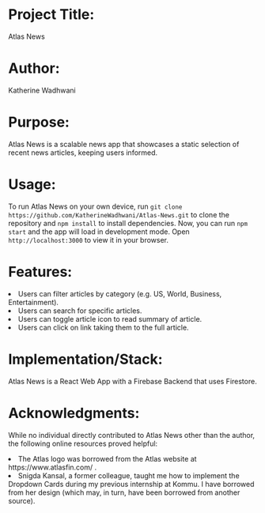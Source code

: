 # Project Title:
   <p>Atlas News</p>

# Author:
  <p>Katherine Wadhwani</p>

# Purpose: 
<p>Atlas News is a scalable news app that showcases a static selection of recent news articles, keeping users informed.</p>

# Usage: 
<p>To run Atlas News on your own device, run <code>git clone https://github.com/KatherineWadhwani/Atlas-News.git</code> to clone the repository and <code>npm install</code> to install dependencies. Now, you can run <code>npm start</code> and the app will load in development mode. Open <code>http://localhost:3000</code> to view it in your browser. </p> 


# Features:
   <li>Users can filter articles by category (e.g. US, World, Business, Entertainment).
   <li>Users can search for specific articles.
   <li>Users can toggle article icon to read summary of article.
   <li>Users can click on link taking them to the full article.

# Implementation/Stack:
   <p>Atlas News is a React Web App with a Firebase Backend that uses Firestore.</p>

# Acknowledgments:
<p> While no individual directly contributed to Atlas News other than the author, the following online resources proved helpful:
        <li>The Atlas logo was borrowed from the Atlas website at https://www.atlasfin.com/ .
        <li>Snigda Kansal, a former colleague, taught me how to implement the Dropdown Cards during my previous internship at Kommu. I have borrowed from her design (which may, in turn, have been borrowed from another source). </p>
